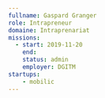 ```yaml
---
fullname: Gaspard Granger
role: Intrapreneur
domaine: Intraprenariat
missions: 
  - start: 2019-11-20
    end: 
    status: admin
    employer: DGITM
startups: 
    - mobilic
---
```

